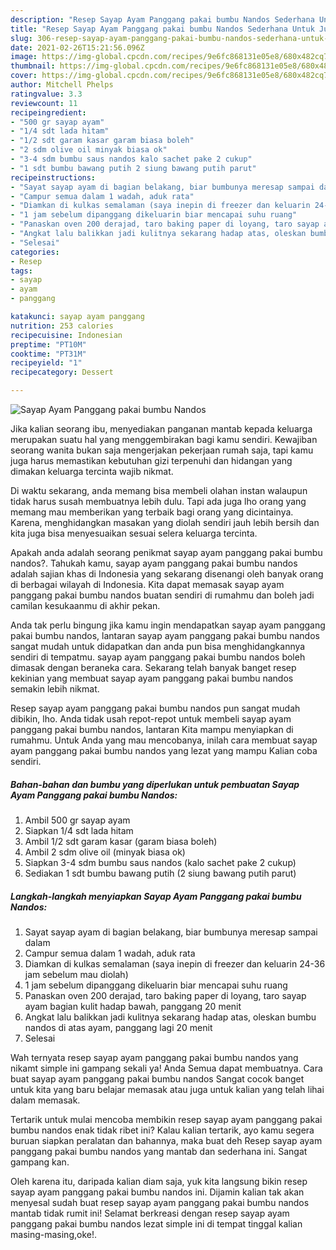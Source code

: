 ```yaml
---
description: "Resep Sayap Ayam Panggang pakai bumbu Nandos Sederhana Untuk Jualan"
title: "Resep Sayap Ayam Panggang pakai bumbu Nandos Sederhana Untuk Jualan"
slug: 306-resep-sayap-ayam-panggang-pakai-bumbu-nandos-sederhana-untuk-jualan
date: 2021-02-26T15:21:56.096Z
image: https://img-global.cpcdn.com/recipes/9e6fc868131e05e8/680x482cq70/sayap-ayam-panggang-pakai-bumbu-nandos-foto-resep-utama.jpg
thumbnail: https://img-global.cpcdn.com/recipes/9e6fc868131e05e8/680x482cq70/sayap-ayam-panggang-pakai-bumbu-nandos-foto-resep-utama.jpg
cover: https://img-global.cpcdn.com/recipes/9e6fc868131e05e8/680x482cq70/sayap-ayam-panggang-pakai-bumbu-nandos-foto-resep-utama.jpg
author: Mitchell Phelps
ratingvalue: 3.3
reviewcount: 11
recipeingredient:
- "500 gr sayap ayam"
- "1/4 sdt lada hitam"
- "1/2 sdt garam kasar garam biasa boleh"
- "2 sdm olive oil minyak biasa ok"
- "3-4 sdm bumbu saus nandos kalo sachet pake 2 cukup"
- "1 sdt bumbu bawang putih 2 siung bawang putih parut"
recipeinstructions:
- "Sayat sayap ayam di bagian belakang, biar bumbunya meresap sampai dalam"
- "Campur semua dalam 1 wadah, aduk rata"
- "Diamkan di kulkas semalaman (saya inepin di freezer dan keluarin 24-36 jam sebelum mau diolah)"
- "1 jam sebelum dipanggang dikeluarin biar mencapai suhu ruang"
- "Panaskan oven 200 derajad, taro baking paper di loyang, taro sayap ayam bagian kulit hadap bawah, panggang 20 menit"
- "Angkat lalu balikkan jadi kulitnya sekarang hadap atas, oleskan bumbu nandos di atas ayam, panggang lagi 20 menit"
- "Selesai"
categories:
- Resep
tags:
- sayap
- ayam
- panggang

katakunci: sayap ayam panggang 
nutrition: 253 calories
recipecuisine: Indonesian
preptime: "PT10M"
cooktime: "PT31M"
recipeyield: "1"
recipecategory: Dessert

---
```



![Sayap Ayam Panggang pakai bumbu Nandos](https://img-global.cpcdn.com/recipes/9e6fc868131e05e8/680x482cq70/sayap-ayam-panggang-pakai-bumbu-nandos-foto-resep-utama.jpg)

Jika kalian seorang ibu, menyediakan panganan mantab kepada keluarga merupakan suatu hal yang menggembirakan bagi kamu sendiri. Kewajiban seorang  wanita bukan saja mengerjakan pekerjaan rumah saja, tapi kamu juga harus memastikan kebutuhan gizi terpenuhi dan hidangan yang dimakan keluarga tercinta wajib nikmat.

Di waktu  sekarang, anda memang bisa membeli olahan instan walaupun tidak harus susah membuatnya lebih dulu. Tapi ada juga lho orang yang memang mau memberikan yang terbaik bagi orang yang dicintainya. Karena, menghidangkan masakan yang diolah sendiri jauh lebih bersih dan kita juga bisa menyesuaikan sesuai selera keluarga tercinta. 



Apakah anda adalah seorang penikmat sayap ayam panggang pakai bumbu nandos?. Tahukah kamu, sayap ayam panggang pakai bumbu nandos adalah sajian khas di Indonesia yang sekarang disenangi oleh banyak orang di berbagai wilayah di Indonesia. Kita dapat memasak sayap ayam panggang pakai bumbu nandos buatan sendiri di rumahmu dan boleh jadi camilan kesukaanmu di akhir pekan.

Anda tak perlu bingung jika kamu ingin mendapatkan sayap ayam panggang pakai bumbu nandos, lantaran sayap ayam panggang pakai bumbu nandos sangat mudah untuk didapatkan dan anda pun bisa menghidangkannya sendiri di tempatmu. sayap ayam panggang pakai bumbu nandos boleh dimasak dengan beraneka cara. Sekarang telah banyak banget resep kekinian yang membuat sayap ayam panggang pakai bumbu nandos semakin lebih nikmat.

Resep sayap ayam panggang pakai bumbu nandos pun sangat mudah dibikin, lho. Anda tidak usah repot-repot untuk membeli sayap ayam panggang pakai bumbu nandos, lantaran Kita mampu menyiapkan di rumahmu. Untuk Anda yang mau mencobanya, inilah cara membuat sayap ayam panggang pakai bumbu nandos yang lezat yang mampu Kalian coba sendiri.

<!--inarticleads1-->

##### Bahan-bahan dan bumbu yang diperlukan untuk pembuatan Sayap Ayam Panggang pakai bumbu Nandos:

1. Ambil 500 gr sayap ayam
1. Siapkan 1/4 sdt lada hitam
1. Ambil 1/2 sdt garam kasar (garam biasa boleh)
1. Ambil 2 sdm olive oil (minyak biasa ok)
1. Siapkan 3-4 sdm bumbu saus nandos (kalo sachet pake 2 cukup)
1. Sediakan 1 sdt bumbu bawang putih (2 siung bawang putih parut)




<!--inarticleads2-->

##### Langkah-langkah menyiapkan Sayap Ayam Panggang pakai bumbu Nandos:

1. Sayat sayap ayam di bagian belakang, biar bumbunya meresap sampai dalam
1. Campur semua dalam 1 wadah, aduk rata
1. Diamkan di kulkas semalaman (saya inepin di freezer dan keluarin 24-36 jam sebelum mau diolah)
1. 1 jam sebelum dipanggang dikeluarin biar mencapai suhu ruang
1. Panaskan oven 200 derajad, taro baking paper di loyang, taro sayap ayam bagian kulit hadap bawah, panggang 20 menit
1. Angkat lalu balikkan jadi kulitnya sekarang hadap atas, oleskan bumbu nandos di atas ayam, panggang lagi 20 menit
1. Selesai




Wah ternyata resep sayap ayam panggang pakai bumbu nandos yang nikamt simple ini gampang sekali ya! Anda Semua dapat membuatnya. Cara buat sayap ayam panggang pakai bumbu nandos Sangat cocok banget untuk kita yang baru belajar memasak atau juga untuk kalian yang telah lihai dalam memasak.

Tertarik untuk mulai mencoba membikin resep sayap ayam panggang pakai bumbu nandos enak tidak ribet ini? Kalau kalian tertarik, ayo kamu segera buruan siapkan peralatan dan bahannya, maka buat deh Resep sayap ayam panggang pakai bumbu nandos yang mantab dan sederhana ini. Sangat gampang kan. 

Oleh karena itu, daripada kalian diam saja, yuk kita langsung bikin resep sayap ayam panggang pakai bumbu nandos ini. Dijamin kalian tak akan menyesal sudah buat resep sayap ayam panggang pakai bumbu nandos mantab tidak rumit ini! Selamat berkreasi dengan resep sayap ayam panggang pakai bumbu nandos lezat simple ini di tempat tinggal kalian masing-masing,oke!.


